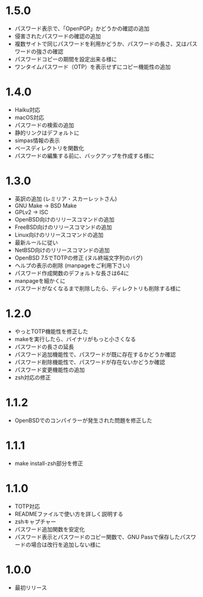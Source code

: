 # 1.5.0
* パスワード表示で、「OpenPGP」かどうかの確認の追加
* 侵害されたパスワードの確認の追加
* 複数サイトで同じパスワードを利用かどうか、パスワードの長さ、又はパスワードの強さの確認
* パスワードコピーの期間を設定出来る様に
* ワンタイムパスワード（OTP）を表示せずにコピー機能性の追加

# 1.4.0
* Haiku対応
* macOS対応
* パスワードの検索の追加
* 静的リンクはデフォルトに
* simpas情報の表示
* ベースディレクトリを関数化
* パスワードの編集する前に、バックアップを作成する様に

# 1.3.0
* 英訳の追加 (レミリア・スカーレットさん)
* GNU Make → BSD Make
* GPLv2 → ISC
* OpenBSD向けのリリースコマンドの追加
* FreeBSD向けのリリースコマンドの追加
* Linux向けのリリースコマンドの追加
* 最新ルールに従い
* NetBSD向けのリリースコマンドの追加
* OpenBSD 7.5でTOTPの修正 (ヌル終端文字列のバグ)
* ヘルプの表示の削除 (manpageをご利用下さい)
* パスワード作成関数のデフォルトな長さは64に
* manpageを細かくに
* パスワードがなくなるまで削除したら、ディレクトリも削除する様に

# 1.2.0
* やっとTOTP機能性を修正した
* makeを実行したら、バイナリがもっと小さくなる
* パスワードの長さの延長
* パスワード追加機能性で、パスワードが既に存在するかどうか確認
* パスワード削除機能性で、パスワードが存在ないかどうか確認
* パスワード変更機能性の追加
* zsh対応の修正

# 1.1.2
* OpenBSDでのコンパイラーが発生された問題を修正した

# 1.1.1
* make install-zsh部分を修正

# 1.1.0
* TOTP対応
* READMEファイルで使い方を詳しく説明する
* zshキャプチャー
* パスワード追加関数を安定化
* パスワード表示とパスワードのコピー関数で、GNU Passで保存したパスワードの場合は改行を追加しない様に

# 1.0.0
* 最初リリース
